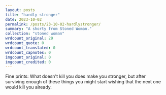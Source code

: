 ```yaml
---
layout: posts
title: "hardly stronger"
date: 2023-10-02
permalink: /posts/23-10-02-hardlystronger/
summary: "A shorty from Stoned Woman."
collection: "stoned woman"
wrdcount_original: 29
wrdcount_quote: 0
wrdcount_translated: 0
wrdcount_capnotes: 0
imgcount_original: 0
imgcount_credited: 0
---
```

Fine prints: What doesn't kill you does make you stronger, but after surviving enough of these things you might start wishing that the next one would kill you already.
